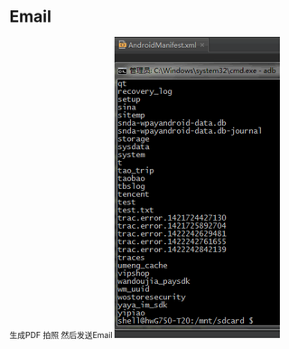 # Email
生成PDF 拍照 然后发送Email
![image](https://raw.githubusercontent.com/SeachForLife/Email/master/ScreenShots/email.gif)
